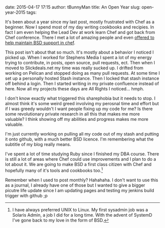 date: 2015-04-17 17:15
author: tBunnyMan
title: An Open Year
slug: open-year-2015
tags: 

It's been about a year since my last post, mostly frustrated with Chef as a beginner. Now I spend most of my day writing cookbooks and recipies. In fact I am even helping the Lead Dev at work learn Chef and got back from Chef conference. There I met a lot of amazing people and even [offered to help maintain BSD support in chef](https://github.com/chef/chef/pull/3231).

This post isn't about that so much. It's mostly about a behavior I noticed I picked up.
When I worked for Stephens Media I spent a lot of my energy trying to contribute, in posts, open source, pull requests, ect.
Then when I moved to Slickdeals.net my time was really sucked up. I drifted from working on Pelican and stopped doing as many pull requests.
At some time I set up a personally hosted Stash instance. Then I locked that stash instance off behind a login.
Then I started writing in my private confluence instead of here.
Now all my projects these days are All Rights I noticed... hmph.

I don't know exactly what triggered this sharephobia but it needs to stop.
I almost think it's some weird greed involving my perosnal time and effort but if I was greedy wouldn't I want people fixing up my code for me?
Is there some revolutionary private research in all this that makes me more valuable? I think showing off my abilities and progress makes me more valuable.

I'm just currently working on pulling all my code out of my stash and putting it onto github, with a much better BSD licence. I'm remembering what the subtitle of my blog really means.

I've spent a lot of time studying Ruby since I finished my DBA course.
There is still a lot of areas where Chef could use improvements and I plan to do a lot about it.
We are going to make BSD a first class citizen with Chef and hopefully many of it's tools and cookbooks too.[^FUNFACT]

[^FUNFACT]: I have always preferred UNIX to Linux. My first sysadmin job was a Solaris Admin, a job I did for a long time. With the advent of SystemD I've gone back to my love in the form of BSD.

Remember when I used to post monthly? Hahahaha.
I don't want to use this as a journal, I already have one of those but I wanted to give a bigger picutre life update since I am updating pages and testing my jenkins build trigger with github ;p
